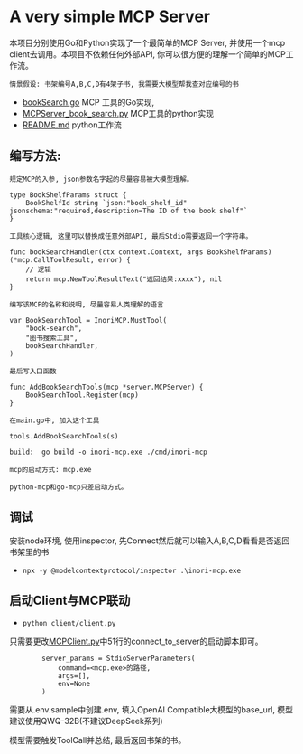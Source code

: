 # A very simple MCP Server

本项目分别使用Go和Python实现了一个最简单的MCP Server, 并使用一个mcp client去调用。本项目不依赖任何外部API, 你可以很方便的理解一个简单的MCP工作流。

```
情景假设: 书架编号A,B,C,D有4架子书, 我需要大模型帮我查对应编号的书
```

-  [bookSearch.go](tools%2FbookSearch.go) MCP 工具的Go实现,
-  [MCPServer_book_search.py](client%2FMCPServer_book_search.py)  MCP工具的python实现
-  [README.md](client%2FREADME.md) python工作流

## 编写方法:

```
规定MCP的入参, json参数名字起的尽量容易被大模型理解。

type BookShelfParams struct {
	BookShelfId string `json:"book_shelf_id" jsonschema:"required,description=The ID of the book shelf"`
}

工具核心逻辑, 这里可以替换成任意外部API, 最后Stdio需要返回一个字符串。

func bookSearchHandler(ctx context.Context, args BookShelfParams) (*mcp.CallToolResult, error) {
    // 逻辑
    return mcp.NewToolResultText("返回结果:xxxx"), nil
}

编写该MCP的名称和说明, 尽量容易人类理解的语言

var BookSearchTool = InoriMCP.MustTool(
	"book-search",
	"图书搜索工具",
	bookSearchHandler,
)

最后写入口函数

func AddBookSearchTools(mcp *server.MCPServer) {
	BookSearchTool.Register(mcp)
}

在main.go中, 加入这个工具

tools.AddBookSearchTools(s)

build:  go build -o inori-mcp.exe ./cmd/inori-mcp

mcp的启动方式: mcp.exe

python-mcp和go-mcp只差启动方式。

```

## 调试

安装node环境, 使用inspector, 先Connect然后就可以输入A,B,C,D看看是否返回书架里的书

- `npx -y @modelcontextprotocol/inspector .\inori-mcp.exe`

## 启动Client与MCP联动

- `python client/client.py`

只需要更改[MCPClient.py](client%2FMCPClient.py)中51行的connect_to_server的启动脚本即可。

```
        server_params = StdioServerParameters(
            command=<mcp.exe>的路径,
            args=[],
            env=None
        )
```

需要从.env.sample中创建.env, 填入OpenAI Compatible大模型的base_url, 模型建议使用QWQ-32B(不建议DeepSeek系列)

模型需要触发ToolCall并总结, 最后返回书架的书。

